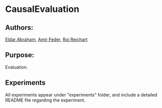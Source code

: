 # CausalEvaluation

## Authors: 
[Eldar Abraham](https://www.youtube.com/watch?v=dQw4w9WgXcQ), [Amir Feder](https://scholar.google.com/citations?user=ERwoPLIAAAAJ&hl=en&oi=ao), [Roi Reichart](https://ie.technion.ac.il/~roiri/)

## Purpose:
Evaluation.

## Experiments
All experiments appear under "experiments" folder, and include a detailed README file regarding the experiment.